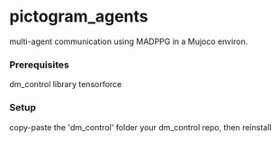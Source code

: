 # pictogram_agents
multi-agent communication using MADPPG in a Mujoco environ.
### Prerequisites
dm_control library
tensorforce
### Setup
copy-paste the 'dm_control' folder your dm_control repo, then reinstall
